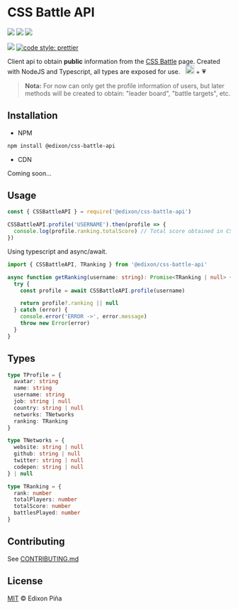 # CSS Battle API

[![](https://img.shields.io/badge/author-Edixon_Piña-green?style=for-the-badge)](https://edixonalberto.com)
[![](https://img.shields.io/npm/v/@edixon/css-battle-api?color=CB0000&style=for-the-badge)](https://npmjs.com/package/@edixon/css-battle-api)
[![](https://img.shields.io/npm/dt/@edixon/css-battle-api?color=8956FF&style=for-the-badge)](https://npmjs.com/package/@edixon/css-battle-api)

[![](https://img.shields.io/badge/types-TypeScript-blue?style=for-the-badge)]()
[![code style: prettier](https://img.shields.io/badge/code_style-prettier-ff69b4.svg?style=for-the-badge)](https://github.com/prettier/prettier)

Client api to obtain **public** information from the [CSS Battle](https://cssbattle.dev)
page. Created with NodeJS and Typescript, all types are exposed for use. &nbsp;
<img src="https://github.com/EdixonAlberto/monorepo-css-battle/raw/main/.github/img/typescript.png" width="20px" alt="Logo typescript" /> +
💗

> **Nota:** For now can only get the profile information of users, but later methods will
> be created to obtain: "leader board", "battle targets", etc.

## Installation

- NPM

```sh
npm install @edixon/css-battle-api
```

- CDN

Coming soon...

## Usage

```js
const { CSSBattleAPI } = require('@edixon/css-battle-api')

CSSBattleAPI.profile('USERNAME').then(profile => {
  console.log(profile.ranking.totalScore) // Total score obtained in CSS Battle
})
```

Using typescript and async/await.

```ts
import { CSSBattleAPI, TRanking } from '@edixon/css-battle-api'

async function getRanking(username: string): Promise<TRanking | null> {
  try {
    const profile = await CSSBattleAPI.profile(username)

    return profile?.ranking || null
  } catch (error) {
    console.error('ERROR ->', error.message)
    throw new Error(error)
  }
}
```

## Types

```ts
type TProfile = {
  avatar: string
  name: string
  username: string
  job: string | null
  country: string | null
  networks: TNetworks
  ranking: TRanking
}

type TNetworks = {
  website: string | null
  github: string | null
  twitter: string | null
  codepen: string | null
} | null

type TRanking = {
  rank: number
  totalPlayers: number
  totalScore: number
  battlesPlayed: number
}
```

## Contributing

See
[CONTRIBUTING.md](https://github.com/EdixonAlberto/monorepo-css-battle/raw/main/CONTRIBUTING.md)

## License

[MIT](https://github.com/EdixonAlberto/monorepo-css-battle/raw/main/LICENSE) &copy; Edixon
Piña
